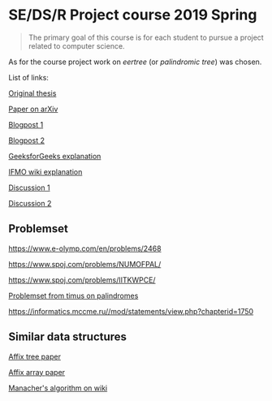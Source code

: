 # SE/DS/R Project course 2019 Spring
> The primary goal of this course is for each student to pursue a project related to computer science.

As for the course project work on *eertree* (or *palindromic tree*) was chosen.

List of links:

[Original thesis](http://www.pdmi.ras.ru/pdmi/system/files/dissertations/_%D1%80%D1%83%D0%B1%D0%B8%D0%BD%D1%87%D0%B8%D0%BA.pdf/)

[Paper on arXiv](https://arxiv.org/pdf/1506.04862v2.pdf)

[Blogpost 1](https://medium.com/@alessiopiergiacomi/eertree-or-palindromic-tree-82453e75025b)

[Blogpost 2](http://adilet.org/blog/palindromic-tree/)

[GeeksforGeeks explanation](https://www.geeksforgeeks.org/palindromic-tree-introduction-implementation/)

[IFMO wiki explanation](https://neerc.ifmo.ru/wiki/index.php?title=%D0%94%D0%B5%D1%80%D0%B5%D0%B2%D0%BE_%D0%BF%D0%B0%D0%BB%D0%B8%D0%BD%D0%B4%D1%80%D0%BE%D0%BC%D0%BE%D0%B2)

[Discussion 1](http://codeforces.com/blog/entry/19193)

[Discussion 2](http://codeforces.com/blog/entry/13959)

## Problemset

https://www.e-olymp.com/en/problems/2468

https://www.spoj.com/problems/NUMOFPAL/

https://www.spoj.com/problems/IITKWPCE/

[Problemset from timus on palindromes](http://acm.timus.ru/problemset.aspx?space=1&tag=palindromes)

https://informatics.mccme.ru//mod/statements/view.php?chapterid=1750

## Similar data structures

[Affix tree paper](http://wwwmayr.informatik.tu-muenchen.de/personen/maass/at_slides.pdf)

[Affix array paper](https://core.ac.uk/download/pdf/82003955.pdf)

[Manacher's algorithm on wiki](https://en.wikipedia.org/wiki/Longest_palindromic_substring)
